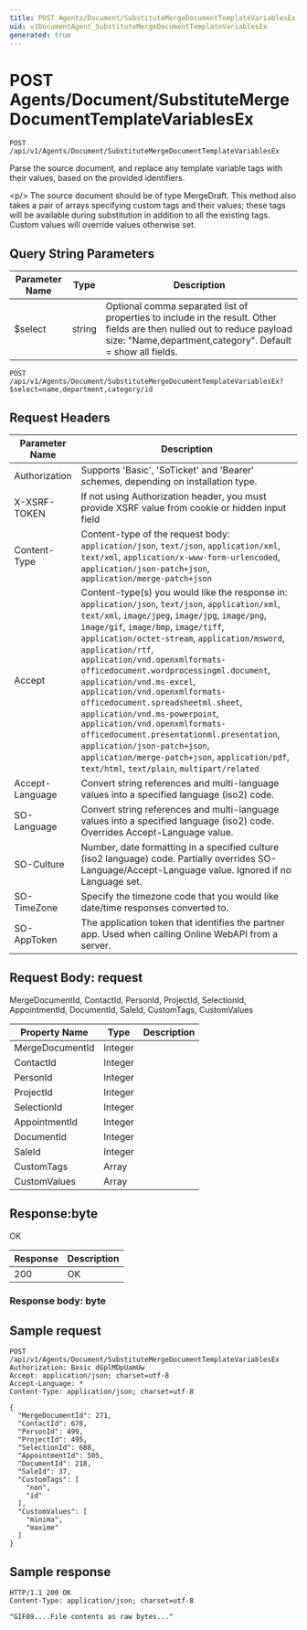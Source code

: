 ```yaml
---
title: POST Agents/Document/SubstituteMergeDocumentTemplateVariablesEx
uid: v1DocumentAgent_SubstituteMergeDocumentTemplateVariablesEx
generated: true
---
```


# POST Agents/Document/SubstituteMergeDocumentTemplateVariablesEx

```http
POST /api/v1/Agents/Document/SubstituteMergeDocumentTemplateVariablesEx
```

Parse the source document, and replace any template variable tags with their values, based on the provided identifiers.


&lt;p/&gt; The source document should be of type MergeDraft. This method also takes a pair of arrays specifying custom tags and their values; these tags will be available during substitution in addition to all the existing tags. Custom values will override values otherwise set.






## Query String Parameters

| Parameter Name | Type |  Description |
|----------------|------|--------------|
| $select | string |  Optional comma separated list of properties to include in the result. Other fields are then nulled out to reduce payload size: "Name,department,category". Default = show all fields. |

```http
POST /api/v1/Agents/Document/SubstituteMergeDocumentTemplateVariablesEx?$select=name,department,category/id
```


## Request Headers

| Parameter Name | Description |
|----------------|-------------|
| Authorization  | Supports 'Basic', 'SoTicket' and 'Bearer' schemes, depending on installation type. |
| X-XSRF-TOKEN   | If not using Authorization header, you must provide XSRF value from cookie or hidden input field |
| Content-Type | Content-type of the request body: `application/json`, `text/json`, `application/xml`, `text/xml`, `application/x-www-form-urlencoded`, `application/json-patch+json`, `application/merge-patch+json` |
| Accept         | Content-type(s) you would like the response in: `application/json`, `text/json`, `application/xml`, `text/xml`, `image/jpeg`, `image/jpg`, `image/png`, `image/gif`, `image/bmp`, `image/tiff`, `application/octet-stream`, `application/msword`, `application/rtf`, `application/vnd.openxmlformats-officedocument.wordprocessingml.document`, `application/vnd.ms-excel`, `application/vnd.openxmlformats-officedocument.spreadsheetml.sheet`, `application/vnd.ms-powerpoint`, `application/vnd.openxmlformats-officedocument.presentationml.presentation`, `application/json-patch+json`, `application/merge-patch+json`, `application/pdf`, `text/html`, `text/plain`, `multipart/related` |
| Accept-Language | Convert string references and multi-language values into a specified language (iso2) code. |
| SO-Language | Convert string references and multi-language values into a specified language (iso2) code. Overrides Accept-Language value. |
| SO-Culture | Number, date formatting in a specified culture (iso2 language) code. Partially overrides SO-Language/Accept-Language value. Ignored if no Language set. |
| SO-TimeZone | Specify the timezone code that you would like date/time responses converted to. |
| SO-AppToken | The application token that identifies the partner app. Used when calling Online WebAPI from a server. |

## Request Body: request 

MergeDocumentId, ContactId, PersonId, ProjectId, SelectionId, AppointmentId, DocumentId, SaleId, CustomTags, CustomValues 

| Property Name | Type |  Description |
|----------------|------|--------------|
| MergeDocumentId | Integer |  |
| ContactId | Integer |  |
| PersonId | Integer |  |
| ProjectId | Integer |  |
| SelectionId | Integer |  |
| AppointmentId | Integer |  |
| DocumentId | Integer |  |
| SaleId | Integer |  |
| CustomTags | Array |  |
| CustomValues | Array |  |

## Response:byte

OK

| Response | Description |
|----------------|-------------|
| 200 | OK |

### Response body: byte


## Sample request

```http!
POST /api/v1/Agents/Document/SubstituteMergeDocumentTemplateVariablesEx
Authorization: Basic dGplMDpUamUw
Accept: application/json; charset=utf-8
Accept-Language: *
Content-Type: application/json; charset=utf-8

{
  "MergeDocumentId": 271,
  "ContactId": 678,
  "PersonId": 499,
  "ProjectId": 495,
  "SelectionId": 688,
  "AppointmentId": 505,
  "DocumentId": 218,
  "SaleId": 37,
  "CustomTags": [
    "non",
    "id"
  ],
  "CustomValues": [
    "minima",
    "maxime"
  ]
}
```

## Sample response

```http_
HTTP/1.1 200 OK
Content-Type: application/json; charset=utf-8

"GIF89....File contents as raw bytes..."
```